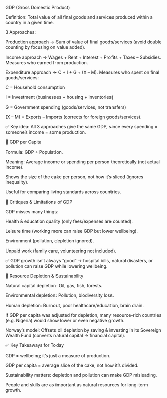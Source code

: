 GDP (Gross Domestic Product)

Definition: Total value of all final goods and services produced within a country in a given time.

3 Approaches:

Production approach → Sum of value of final goods/services (avoid double counting by focusing on value added).

Income approach → Wages + Rent + Interest + Profits + Taxes – Subsidies. Measures who earned from production.

Expenditure approach → C + I + G + (X – M). Measures who spent on final goods/services:

C = Household consumption

I = Investment (businesses + housing + inventories)

G = Government spending (goods/services, not transfers)

(X – M) = Exports – Imports (corrects for foreign goods/services).

✅ Key idea: All 3 approaches give the same GDP, since every spending = someone’s income = some production.

🔹 GDP per Capita

Formula: GDP ÷ Population.

Meaning: Average income or spending per person theoretically (not actual income).

Shows the size of the cake per person, not how it’s sliced (ignores inequality).

Useful for comparing living standards across countries.

🔹 Critiques & Limitations of GDP

GDP misses many things:

Health & education quality (only fees/expenses are counted).

Leisure time (working more can raise GDP but lower wellbeing).

Environment (pollution, depletion ignored).

Unpaid work (family care, volunteering not included).

✅ GDP growth isn’t always “good” → hospital bills, natural disasters, or pollution can raise GDP while lowering wellbeing.

🔹 Resource Depletion & Sustainability

Natural capital depletion: Oil, gas, fish, forests.

Environmental depletion: Pollution, biodiversity loss.

Human depletion: Burnout, poor healthcare/education, brain drain.

If GDP per capita was adjusted for depletion, many resource-rich countries (e.g. Nigeria) would show lower or even negative growth.

Norway’s model: Offsets oil depletion by saving & investing in its Sovereign Wealth Fund (converts natural capital → financial capital).


✅ Key Takeaways for Today

GDP ≠ wellbeing; it’s just a measure of production.

GDP per capita = average slice of the cake, not how it’s divided.

Sustainability matters: depletion and pollution can make GDP misleading.

People and skills are as important as natural resources for long-term growth.
